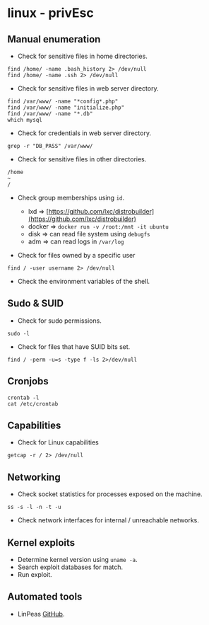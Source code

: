 # linux - privEsc

## Manual enumeration

- Check for sensitive files in home directories.

```
find /home/ -name .bash_history 2> /dev/null
find /home/ -name .ssh 2> /dev/null
```

- Check for sensitive files in web server directory.

```
find /var/www/ -name "*config*.php"
find /var/www/ -name "initialize.php"
find /var/www/ -name "*.db"
which mysql
```

- Check for credentials in web server directory.

```shell
grep -r "DB_PASS" /var/www/
```

- Check for sensitive files in other directories.

```
/home
~
/
```

- Check group memberships using `id`.
    - lxd => [https://github.com/lxc/distrobuilder](https://github.com/lxc/distrobuilder)
    - docker => `docker run -v /root:/mnt -it ubuntu`
    - disk => can read file system using `debugfs`
    - adm => can read logs in `/var/log`

- Check for files owned by a specific user

```shell
find / -user username 2> /dev/null
```

- Check the environment variables of the shell.

## Sudo & SUID

- Check for sudo permissions.

```shell
sudo -l
```

- Check for files that have SUID bits set.

```shell
find / -perm -u=s -type f -ls 2>/dev/null
```

## Cronjobs

```
crontab -l
cat /etc/crontab
```

## Capabilities

- Check for Linux capabilities

```shell
getcap -r / 2> /dev/null
```

## Networking

- Check socket statistics for processes exposed on the machine.

```
ss -s -l -n -t -u
```

- Check network interfaces for internal / unreachable networks.

## Kernel exploits

- Determine kernel version using `uname -a`.
- Search exploit databases for match.
- Run exploit.

## Automated tools

- LinPeas [GitHub](https://github.com/carlospolop/PEASS-ng/tree/master/linPEAS).
